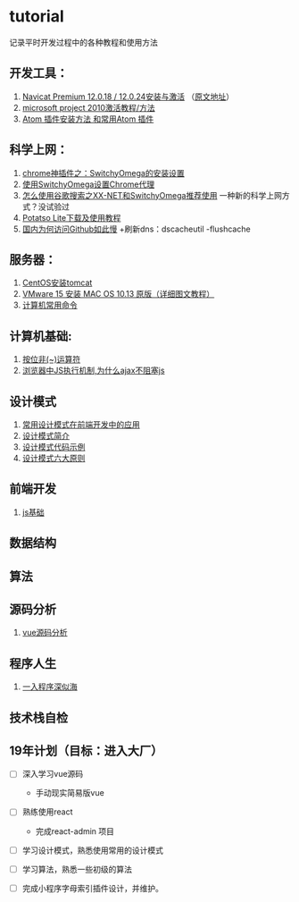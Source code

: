 # tutorial
记录平时开发过程中的各种教程和使用方法

## 开发工具：
1. [Navicat Premium 12.0.18 / 12.0.24安装与激活](./database/Navicat安装与激活.md) （[原文地址](https://www.jianshu.com/p/42a33b0dda9c "https://www.jianshu.com/p/42a33b0dda9c")）
2. [microsoft project 2010激活教程/方法](https://jingyan.baidu.com/article/27fa73265206c446f9271f42.html) 
3. [Atom 插件安装方法 和常用Atom 插件](https://www.jianshu.com/p/d199561d3c31)


## 科学上网：
1. [chrome神插件之：SwitchyOmega的安装设置](https://www.cnblogs.com/LyndonMario/p/9326176.html) 
2. [使用SwitchyOmega设置Chrome代理](https://blog.csdn.net/qq_31851531/article/details/78410146) 
3. [怎么使用谷歌搜索之XX-NET和SwitchyOmega推荐使用](https://blog.csdn.net/csuzhaoqinghui/article/details/53391848) 一种新的科学上网方式？没试验过
4. [Potatso Lite下载及使用教程](https://ssr.tools/125)
5. [国内为何访问Github如此慢](https://www.wangmaoxian.com/201808/%E5%9B%BD%E5%86%85%E4%B8%BA%E4%BD%95%E8%AE%BF%E9%97%AEGithub%E5%A6%82%E6%AD%A4%E6%85%A2/) +刷新dns：dscacheutil -flushcache



## 服务器：
1. [CentOS安装tomcat](https://linuxize.com/post/how-to-install-tomcat-9-on-centos-7/) 
2. [VMware 15 安装 MAC OS 10.13 原版（详细图文教程）](https://blog.csdn.net/ztx114/article/details/86133295) 
3. [计算机常用命令](https://github.com/petsgre/tutorial/blob/master/notes/command.md)

## 计算机基础:
1. [按位非(~)运算符](https://www.cnblogs.com/moqiutao/p/6275483.html)
2. [浏览器中JS执行机制,为什么ajax不阻塞js](https://juejin.im/post/5b0e84d0f265da08c86fa580)

## 设计模式
1. [常用设计模式在前端开发中的应用](https://zhuanlan.zhihu.com/p/41423006)
2. [设计模式简介](https://www.runoob.com/design-pattern/design-pattern-intro.html)
3. [设计模式代码示例](./design_patterns)
4. [设计模式六大原则](http://www.uml.org.cn/sjms/201211023.asp)

## 前端开发

1. [js基础](./前端开发)

## 数据结构

## 算法

## 源码分析

1. [vue源码分析](./源码分析/vue)

## 程序人生

1. [一入程序深似海](./程序人生/5.22.md)

## 技术栈自检

## 19年计划（目标：进入大厂）

- [ ] 深入学习vue源码
	- 手动现实简易版vue

- [ ] 熟练使用react
	- 完成react-admin 项目

- [ ] 学习设计模式，熟悉使用常用的设计模式

- [ ] 学习算法，熟悉一些初级的算法

- [ ] 完成小程序字母索引插件设计，并维护。




